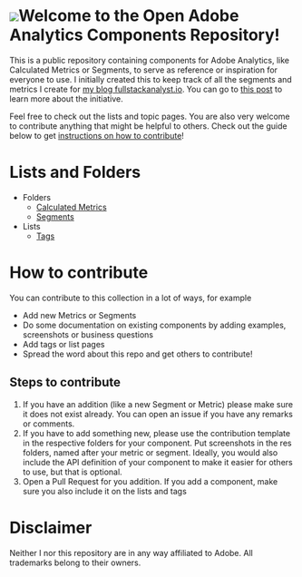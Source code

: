 # ![](https://www.frederikwerner.de/wp-content/uploads/sites/2/2020/04/cropped-android-chrome-512x512-1-32x32.png)Welcome to the Open Adobe Analytics Components Repository!
This is a public repository containing components for Adobe Analytics, like Calculated Metrics or Segments, to serve as reference or inspiration for everyone to use. I initially created this to keep track of all the segments and metrics I create for [my blog fullstackanalyst.io](https://www.fullstackanalyst.io?r=g). You can go to [this post](https://www.fullstackanalyst.io/blog/adobe-analytics/call-for-contributions-introducing-the-open-adobe-analytics-component-repository/?r=g) to learn more about the initiative.

Feel free to check out the lists and topic pages. You are also very welcome to contribute anything that might be helpful to others. Check out the guide below to get [instructions on how to contribute](#how-to-contribute)!

# Lists and Folders
* Folders
  * [Calculated Metrics](Calculated%20Metrics/List%20of%20Calculated%20Metrics.md)
  * [Segments](Segments/List%20of%20Segments.md)
* Lists
  * [Tags](Tags.md)

# How to contribute
You can contribute to this collection in a lot of ways, for example
* Add new Metrics or Segments
* Do some documentation on existing components by adding examples, screenshots or business questions
* Add tags or list pages
* Spread the word about this repo and get others to contribute!

## Steps to contribute
1. If you have an addition (like a new Segment or Metric) please make sure it does not exist already. You can open an issue if you have any remarks or comments.
2. If you have to add something new, please use the contribution template in the respective folders for your component. Put screenshots in the res folders, named after your metric or segment. Ideally, you would also include the API definition of your component to make it easier for others to use, but that is optional.
3. Open a Pull Request for you addition. If you add a component, make sure you also include it on the lists and tags

# Disclaimer
Neither I nor this repository are in any way affiliated to Adobe. All trademarks belong to their owners.
